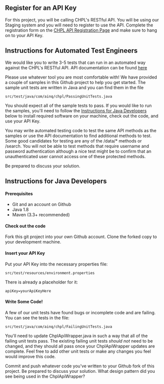 ## Register for an API Key

For this project, you will be calling CHPL's RESTful API. You will be using our Staging system and you will need to register to use the API. Complete the registration form on the [CHPL API Registration Page](https://chpl.ahrqstg.org/#/resources/chpl_api) and make sure to hang on to your API Key.

## Instructions for Automated Test Engineers

We would like you to write 3-5 tests that can run in an automated way against the CHPL's RESTful API. API documentation can be found [here](https://chpl.ahrqstg.org/#/resources/chpl_api)

Please use whatever tool you are most comfortable with! We have provided a couple of samples in this Github project to help you get started. The sample unit tests are written in Java and you can find them in the file
>
	src/test/java/com/ainq/chpl/PassingUnitTests.java

You should expect all of the sample tests to pass. If you would like to run the samples, you'll need to follow the [Instructions for Java Developers](#developerInstructions) below to install required software on your machine, check out the code, and use your API Key.

You may write automated testing code to test the same API methods as the samples or use the API documentation to find additional methods to test. Some good candidates for testing are any of the /data/* methods or /search. You will not be able to test methods that require username and password authentication although a nice test might be to confirm that an unauthenticated user cannot access one of these protected methods. 

Be prepared to discuss your solution.

## <a name="developerInstructions"></a>Instructions for Java Developers

#### Prerequisites
* Git and an account on Github
* Java 1.8
* Maven (3.3+ recommended)

#### Check out the code
Fork this git project into your own Github account. Clone the forked copy to your development machine.

#### Insert your API Key
Put your API Key into the necessary properties file: 

>
	src/test/resources/environment.properties 

There is already a placeholder for it:
> 
	apiKey=yourApiKeyHere

#### Write Some Code!

A few of our unit tests have found bugs or incomplete code and are failing. You can see the tests in the file:
>
	src/test/java/com/ainq/chpl/FailingUnitTests.java
	
You'll need to update ChplApiWrapper.java in such a way that all of the failing unit tests pass. The existing failing unit tests *should not* need to be changed, and they should all pass once your ChplApiWrapper updates are complete. Feel free to add other unit tests or make any changes you feel would improve this code.

Commit and push whatever code you've written to your Github fork of this project. Be prepared to discuss your solution. What design pattern did you see being used in the ChplApiWrapper? 

